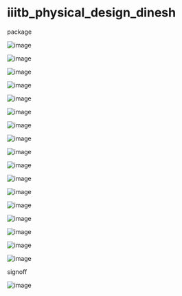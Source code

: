 # iiitb_physical_design_dinesh

package

![image](https://github.com/DINESHIIITB/iiitb_physical_design_dinesh/assets/140998565/45a31206-5064-4d88-af79-a209c479dc49)


![image](https://github.com/DINESHIIITB/iiitb_physical_design_dinesh/assets/140998565/53eb3371-4fe8-49be-b75d-a34536d7376b)

![image](https://github.com/DINESHIIITB/iiitb_physical_design_dinesh/assets/140998565/f9abdd79-ee71-46e6-bf75-0b25dd36971b)


![image](https://github.com/DINESHIIITB/iiitb_physical_design_dinesh/assets/140998565/f3d963b3-c93e-4e94-9d33-a852e837ab47)

![image](https://github.com/DINESHIIITB/iiitb_physical_design_dinesh/assets/140998565/c08f0252-fc86-4b41-868f-327212a3da2b)


![image](https://github.com/DINESHIIITB/iiitb_physical_design_dinesh/assets/140998565/2c65706f-9725-4e2f-a8e9-0f3c0d518992)


![image](https://github.com/DINESHIIITB/iiitb_physical_design_dinesh/assets/140998565/6312baa3-4225-4c02-810d-af8f313de0f0)


![image](https://github.com/DINESHIIITB/iiitb_physical_design_dinesh/assets/140998565/04408220-cf7b-463c-a6f2-a5575afa113c)

![image](https://github.com/DINESHIIITB/iiitb_physical_design_dinesh/assets/140998565/d56920d8-aa12-4a39-b85c-fb2677f563f3)


![image](https://github.com/DINESHIIITB/iiitb_physical_design_dinesh/assets/140998565/9bd7cc3c-1cb1-4a2a-8039-e8512d6db6b2)

![image](https://github.com/DINESHIIITB/iiitb_physical_design_dinesh/assets/140998565/9c724efe-34a6-4e24-b818-8297a0e4eb3e)


![image](https://github.com/DINESHIIITB/iiitb_physical_design_dinesh/assets/140998565/b69b48da-4b80-451a-8b2d-d7470b522de1)

![image](https://github.com/DINESHIIITB/iiitb_physical_design_dinesh/assets/140998565/a8ff07b6-b657-4a88-b650-ac83654c7255)

![image](https://github.com/DINESHIIITB/iiitb_physical_design_dinesh/assets/140998565/e2bed2d2-389c-4e23-b45e-983fab17b5c4)

![image](https://github.com/DINESHIIITB/iiitb_physical_design_dinesh/assets/140998565/29d3e2f4-e1bd-4cf6-851a-dec4f5c7fb9a)

![image](https://github.com/DINESHIIITB/iiitb_physical_design_dinesh/assets/140998565/08145132-edf3-4b41-a3a1-54c98ab2bf44)


![image](https://github.com/DINESHIIITB/iiitb_physical_design_dinesh/assets/140998565/85e26eab-e126-4d17-aeed-17ed65cbe596)


signoff

![image](https://github.com/DINESHIIITB/iiitb_physical_design_dinesh/assets/140998565/54272ca3-7de1-4a92-9310-10730a8dd5c9)
















